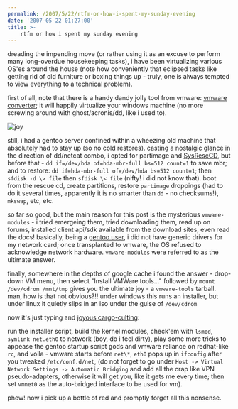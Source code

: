```yaml
---
permalink: /2007/5/22/rtfm-or-how-i-spent-my-sunday-evening
date: '2007-05-22 01:27:00'
title: >-
    rtfm or how i spent my sunday evening
---
```


dreading the impending move (or rather using it as an excuse to perform
many long-overdue housekeeping tasks), i have been virtualizing various
OS'es around the house (note how conveniently that eclipsed tasks like
getting rid of old furniture or boxing things up - truly, one is always
tempted to view everything to a technical problem).

first of all, note that there is a handy dandy jolly tool from vmware:
[vmware
converter](http://www.vmware.com/products/converter/ "vmware converter");
it will happily virtualize your windows machine (no more screwing around
with ghost/acronis/dd, like i used to).

![joy](/assets/2007/8/27/joyous_jogging.jpg)

still, i had a gentoo server confined within a wheezing old machine that
absolutely had to stay up (so no cold restores). casting a nostalgic
glance in the direction of dd/netcat combo, i opted for partimage and
[SysRescCD](http://www.sysresccd.org/ "SysRescCD"), but before that - `dd
if=/dev/hda of=hda-mbr-full bs=512 count=1` to save mbr; and to restore:
`dd if=hda-mbr-full of=/dev/hda bs=512 count=1`; then `sfdisk -d \> file`
then `sfdisk \< file` (nifty! i did not know that). boot from the rescue
cd, create partitions, restore `partimage` droppings (had to do it several
times, apparently it is no smarter than `dd` - no checksums!), `mkswap`,
etc, etc.

so far so good, but the main reason for this post is the mysterious
`vmware-modules` - i tried emergeing them, tried downloading them, read up
on forums, installed client api/sdk available from the download sites,
even read the docs! basically, being a [gentoo
user](http://web.archive.org/web/20060513022941/http://www.funroll-loops.org/),
i did not have generic drivers for my network card; once transplanted to
vmware, the OS refused to acknowledge network hardware. `vmware-modules`
were referred to as the ultimate answer.

finally, somewhere in the depths of google cache i found the answer -
drop-down VM menu, then select "Install VMWare tools..." followed by
`mount /dev/cdrom /mnt/tmp` gives you the ultimate joy - a `vmware-tools`
tarball. man, how is that not obvious?!! under windows this runs an
installer, but under linux it quietly slips in an iso under the guise of
`/dev/cdrom`

now it's just typing and [joyous
cargo-culting](http://en.wikipedia.org/wiki/Cargo_cult_software_engineering):

run the installer script, build the kernel modules, check'em with
`lsmod`, `symlink net.eth0` to network (boy, do i feel dirty), play some
more tricks to appease the gentoo startup script gods and vmware
reliance on redhat-like `rc`, and voila - vmware starts before `net\*`, `eth0`
pops up in `ifconfig` after you tweaked `/etc/conf.d/net`, (do not forget to
go under `Host -> Virtual Network Settings -> Automatic Bridging` and add
all the crap like VPN pseudo-adapters, otherwise it will get you, like
it gets me every time; then set `vmnet0` as the auto-bridged interface to
be used for vm).

phew! now i pick up a bottle of red and promptly forget all this
nonsense.
